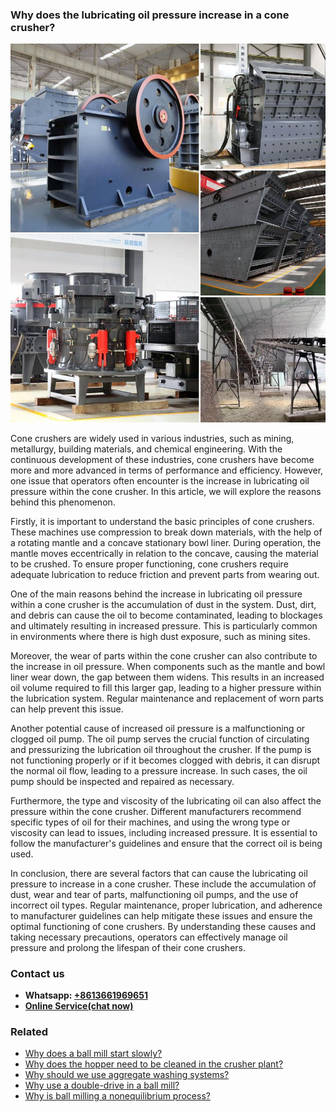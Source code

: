 <h3>Why does the lubricating oil pressure increase in a cone crusher?</h3><img src='1701671414.jpg' alt=''><p>Cone crushers are widely used in various industries, such as mining, metallurgy, building materials, and chemical engineering. With the continuous development of these industries, cone crushers have become more and more advanced in terms of performance and efficiency. However, one issue that operators often encounter is the increase in lubricating oil pressure within the cone crusher. In this article, we will explore the reasons behind this phenomenon.</p><p>Firstly, it is important to understand the basic principles of cone crushers. These machines use compression to break down materials, with the help of a rotating mantle and a concave stationary bowl liner. During operation, the mantle moves eccentrically in relation to the concave, causing the material to be crushed. To ensure proper functioning, cone crushers require adequate lubrication to reduce friction and prevent parts from wearing out.</p><p>One of the main reasons behind the increase in lubricating oil pressure within a cone crusher is the accumulation of dust in the system. Dust, dirt, and debris can cause the oil to become contaminated, leading to blockages and ultimately resulting in increased pressure. This is particularly common in environments where there is high dust exposure, such as mining sites.</p><p>Moreover, the wear of parts within the cone crusher can also contribute to the increase in oil pressure. When components such as the mantle and bowl liner wear down, the gap between them widens. This results in an increased oil volume required to fill this larger gap, leading to a higher pressure within the lubrication system. Regular maintenance and replacement of worn parts can help prevent this issue.</p><p>Another potential cause of increased oil pressure is a malfunctioning or clogged oil pump. The oil pump serves the crucial function of circulating and pressurizing the lubrication oil throughout the crusher. If the pump is not functioning properly or if it becomes clogged with debris, it can disrupt the normal oil flow, leading to a pressure increase. In such cases, the oil pump should be inspected and repaired as necessary.</p><p>Furthermore, the type and viscosity of the lubricating oil can also affect the pressure within the cone crusher. Different manufacturers recommend specific types of oil for their machines, and using the wrong type or viscosity can lead to issues, including increased pressure. It is essential to follow the manufacturer's guidelines and ensure that the correct oil is being used.</p><p>In conclusion, there are several factors that can cause the lubricating oil pressure to increase in a cone crusher. These include the accumulation of dust, wear and tear of parts, malfunctioning oil pumps, and the use of incorrect oil types. Regular maintenance, proper lubrication, and adherence to manufacturer guidelines can help mitigate these issues and ensure the optimal functioning of cone crushers. By understanding these causes and taking necessary precautions, operators can effectively manage oil pressure and prolong the lifespan of their cone crushers.</p><h3>Contact us</h3><ul><li><strong>Whatsapp:&nbsp;<a href="https://wa.me/8613661969651">+8613661969651</a></strong></li><li><a href="https://swt.shibang-china.com/?git&amp;zhl&amp;Why-does-the-lubricating-oil-pressure-increase-in-a-cone-crusher"><strong>Online Service(chat now)</strong></a></li></ul><h3>Related</h3><ul><li><a href='Why-does-a-ball-mill-start-slowly.md'>Why does a ball mill start slowly?</a></li><li><a href='Why-does-the-hopper-need-to-be-cleaned-in-the-crusher-plant.md'>Why does the hopper need to be cleaned in the crusher plant?</a></li><li><a href='Why-should-we-use-aggregate-washing-systems.md'>Why should we use aggregate washing systems?</a></li><li><a href='Why-use-a-double-drive-in-a-ball-mill.md'>Why use a double-drive in a ball mill?</a></li><li><a href='Why-is-ball-milling-a-nonequilibrium-process.md'>Why is ball milling a nonequilibrium process?</a></li></ul>